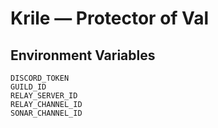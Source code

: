 ﻿# Krile — Protector of Val

## Environment Variables
```
DISCORD_TOKEN
GUILD_ID
RELAY_SERVER_ID
RELAY_CHANNEL_ID
SONAR_CHANNEL_ID
```